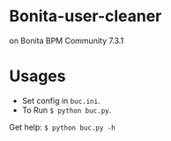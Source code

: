 # Bonita-user-cleaner
on Bonita BPM Community 7.3.1

# Usages
* Set config in ```buc.ini```.
* To Run ```$ python buc.py```.

Get help: ```$ python buc.py -h```
